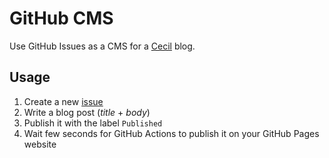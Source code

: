 # GitHub CMS

Use GitHub Issues as a CMS for a [Cecil](https://cecil.app) blog.

## Usage

1. Create a new [issue](issues/new)
2. Write a blog post (_title_ + _body_)
3. Publish it with the label `Published`
4. Wait few seconds for GitHub Actions to publish it on your GitHub Pages website

